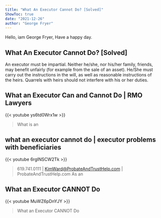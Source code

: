 ```yaml
---
title: "What An Executor Cannot Do? [Solved]"
ShowToc: true 
date: "2021-12-26"
author: "George Fryer" 
---
```


Hello, iam George Fryer, Have a happy day.
## What An Executor Cannot Do? [Solved]
An executor must be impartial. Neither he/she, nor his/her family, friends, may benefit unfairly (for example from the sale of an asset). He/She must carry out the instructions in the will, as well as reasonable instructions of the heirs. Quarrels with heirs should not interfere with his or her duties.

## What an Executor Can and Cannot Do | RMO Lawyers
{{< youtube ys6td0Wrx1w >}}
>What is an 

## what an executor cannot do | executor problems with beneficiaries
{{< youtube 6rgINSCW2Tk >}}
>619.741.0111 | KimWard@ProbateAndTrustHelp.com | ProbateAndTrustHelp.com As an 

## What an Executor CANNOT Do
{{< youtube MuWZ6pDnYJY >}}
>What an Executor CANNOT Do

